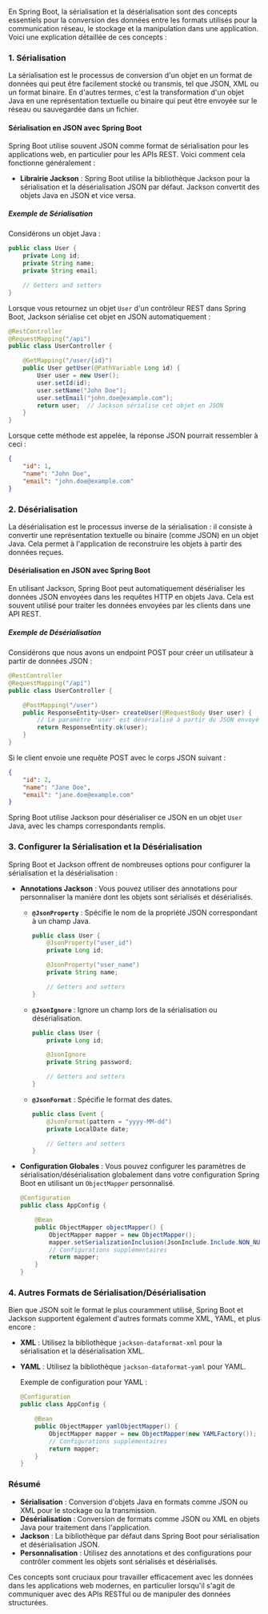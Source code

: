 En Spring Boot, la sérialisation et la désérialisation sont des concepts essentiels pour la conversion des données entre les formats utilisés pour la communication réseau, le stockage et la manipulation dans une application. Voici une explication détaillée de ces concepts :

### 1. **Sérialisation**

La sérialisation est le processus de conversion d'un objet en un format de données qui peut être facilement stocké ou transmis, tel que JSON, XML ou un format binaire. En d'autres termes, c'est la transformation d'un objet Java en une représentation textuelle ou binaire qui peut être envoyée sur le réseau ou sauvegardée dans un fichier.

#### **Sérialisation en JSON avec Spring Boot**

Spring Boot utilise souvent JSON comme format de sérialisation pour les applications web, en particulier pour les APIs REST. Voici comment cela fonctionne généralement :

- **Librairie Jackson** : Spring Boot utilise la bibliothèque Jackson pour la sérialisation et la désérialisation JSON par défaut. Jackson convertit des objets Java en JSON et vice versa.

##### **Exemple de Sérialisation**

Considérons un objet Java :

```java
public class User {
    private Long id;
    private String name;
    private String email;

    // Getters and setters
}
```

Lorsque vous retournez un objet `User` d'un contrôleur REST dans Spring Boot, Jackson sérialise cet objet en JSON automatiquement :

```java
@RestController
@RequestMapping("/api")
public class UserController {

    @GetMapping("/user/{id}")
    public User getUser(@PathVariable Long id) {
        User user = new User();
        user.setId(id);
        user.setName("John Doe");
        user.setEmail("john.doe@example.com");
        return user;  // Jackson sérialise cet objet en JSON
    }
}
```

Lorsque cette méthode est appelée, la réponse JSON pourrait ressembler à ceci :

```json
{
    "id": 1,
    "name": "John Doe",
    "email": "john.doe@example.com"
}
```

### 2. **Désérialisation**

La désérialisation est le processus inverse de la sérialisation : il consiste à convertir une représentation textuelle ou binaire (comme JSON) en un objet Java. Cela permet à l'application de reconstruire les objets à partir des données reçues.

#### **Désérialisation en JSON avec Spring Boot**

En utilisant Jackson, Spring Boot peut automatiquement désérialiser les données JSON envoyées dans les requêtes HTTP en objets Java. Cela est souvent utilisé pour traiter les données envoyées par les clients dans une API REST.

##### **Exemple de Désérialisation**

Considérons que nous avons un endpoint POST pour créer un utilisateur à partir de données JSON :

```java
@RestController
@RequestMapping("/api")
public class UserController {

    @PostMapping("/user")
    public ResponseEntity<User> createUser(@RequestBody User user) {
        // Le paramètre 'user' est désérialisé à partir du JSON envoyé dans la requête
        return ResponseEntity.ok(user);
    }
}
```

Si le client envoie une requête POST avec le corps JSON suivant :

```json
{
    "id": 2,
    "name": "Jane Doe",
    "email": "jane.doe@example.com"
}
```

Spring Boot utilise Jackson pour désérialiser ce JSON en un objet `User` Java, avec les champs correspondants remplis.

### 3. **Configurer la Sérialisation et la Désérialisation**

Spring Boot et Jackson offrent de nombreuses options pour configurer la sérialisation et la désérialisation :

- **Annotations Jackson** : Vous pouvez utiliser des annotations pour personnaliser la manière dont les objets sont sérialisés et désérialisés.

  - **`@JsonProperty`** : Spécifie le nom de la propriété JSON correspondant à un champ Java.

    ```java
    public class User {
        @JsonProperty("user_id")
        private Long id;

        @JsonProperty("user_name")
        private String name;

        // Getters and setters
    }
    ```

  - **`@JsonIgnore`** : Ignore un champ lors de la sérialisation ou désérialisation.

    ```java
    public class User {
        private Long id;

        @JsonIgnore
        private String password;

        // Getters and setters
    }
    ```

  - **`@JsonFormat`** : Spécifie le format des dates.

    ```java
    public class Event {
        @JsonFormat(pattern = "yyyy-MM-dd")
        private LocalDate date;

        // Getters and setters
    }
    ```

- **Configuration Globales** : Vous pouvez configurer les paramètres de sérialisation/désérialisation globalement dans votre configuration Spring Boot en utilisant un `ObjectMapper` personnalisé.

  ```java
  @Configuration
  public class AppConfig {

      @Bean
      public ObjectMapper objectMapper() {
          ObjectMapper mapper = new ObjectMapper();
          mapper.setSerializationInclusion(JsonInclude.Include.NON_NULL);
          // Configurations supplémentaires
          return mapper;
      }
  }
  ```

### 4. **Autres Formats de Sérialisation/Désérialisation**

Bien que JSON soit le format le plus couramment utilisé, Spring Boot et Jackson supportent également d'autres formats comme XML, YAML, et plus encore :

- **XML** : Utilisez la bibliothèque `jackson-dataformat-xml` pour la sérialisation et la désérialisation XML.
- **YAML** : Utilisez la bibliothèque `jackson-dataformat-yaml` pour YAML.

  Exemple de configuration pour YAML :

  ```java
  @Configuration
  public class AppConfig {

      @Bean
      public ObjectMapper yamlObjectMapper() {
          ObjectMapper mapper = new ObjectMapper(new YAMLFactory());
          // Configurations supplémentaires
          return mapper;
      }
  }
  ```

### Résumé

- **Sérialisation** : Conversion d'objets Java en formats comme JSON ou XML pour le stockage ou la transmission.
- **Désérialisation** : Conversion de formats comme JSON ou XML en objets Java pour traitement dans l'application.
- **Jackson** : La bibliothèque par défaut dans Spring Boot pour sérialisation et désérialisation JSON.
- **Personnalisation** : Utilisez des annotations et des configurations pour contrôler comment les objets sont sérialisés et désérialisés.

Ces concepts sont cruciaux pour travailler efficacement avec les données dans les applications web modernes, en particulier lorsqu'il s'agit de communiquer avec des APIs RESTful ou de manipuler des données structurées.

